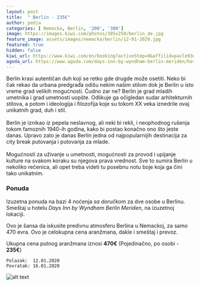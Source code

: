 ```yaml
---
layout: post
title:  " Berlin - 235€"
author: pedja
categories: [ Nemacka, Berlin, '200', '300']
image: https://images.kiwi.com/photos/385x250/berlin_de.jpg
feature_image: assets/images/nemacka/berlin/12-01-2020.jpg
featured: true
hidden: false
kiwi_url: https://www.kiwi.com/en/booking?activeStep=0&affilid=pavle93odyssey&booking_token=A8Ou3JkZkVixGRGs7xk-MonGAClBGu0-2XnBdTvthyGyjvKKQr0lYukOP49I4VX_n5wgbaBcvyOxKahEAqfzAvDff_XWYM8Pr4w6Br-2ZhXhEuDyTvCiU_esNdYlU14jrPRgpH_iNjzU560-xn5XIiqg6-jiN-SmTGQlA2AWGM1n1WQZZLTfe9jMMiLHLbY6me_LrthEmsYhYZZDW3un6139INyqFlNLu5D0HTwnkprTLNKoqd-1nmzGsE3FbVW1qi2kPVRvEAgOX5LkNqmXRX3yNGuOpY7qs5Efsxtps50lShRDPPiTttckhnoQQWQU1HkiSURB1z7mV-BHqHrY7txkE34jkP3V4AYaW7mv0rV2WT82gzJz1JDty2uycXjSZK7Av9Ax-TCFuhCiZkIc_0n8rHfyHIFrNN2hR_P3MxI8qLNrvlfi3Dkkl4MWCBT2np5B8g082Hc-AeIz0PNaJFTWXS7DIGz5ci54tDnWqq87aL7i1OFNerXGflWuzT08QSkTmoIgo02597XHAAbKkNkvq8EYnhMd4AT7hOAs-5JOADJb_O2XE_dSA9whjHF4ooCNjXf80wKMYEtshJKE4jBndCssWB5YHJ6VopliIznoGMUEnhyoeXkQ0Akidhugn&currency=eur&deeplinkId=28364468276&flightsId=0b77033447610000390cd806_0-03341aae4761476521d552b7_0-03341aae4761476521d552b7_1-03340b774765000019c86407_0&handBags=0-0&holdBags=0-0&lang=en&passengers=2&price=282&session_identifier=YbBk9Zoa8kzQyPJPaEDvG%2F52XCeFBRqj4QqlBtyutu4%3D&session_token=X%2Bgiw2RU%2Fhin7Q%2FmuoZUS0vRKgZcm5EULJVJ9tatgICaUK7TP1gmG4NSys%2BIuLNCRuXGzqDxcOt%2BQlpZTeeG1EeqnDeuWx%2FYJkfKbDHM4E589AX5hSjZbAK7PotqkkmjlR%2BRVoAlP%2FI8WrfPBT1gIjwliqLOhWBGqQJlRltwGDLxK0GzwotICPlGKSjR3DMoZsR79Hm3w%2Fp5eqpLh6tPIz6AVStXdnReMF%2Ffr9XSstRC1fx5S3UpzPJ14BkHH8wbcmu7Kjgh8sx%2FSASdvg9%2FDy3uWPEp5cFY3bxI6iNFyndoSxcWUhX6ZXzOE15IJYhT&token=A8Ou3JkZkVixGRGs7xk-MonGAClBGu0-2XnBdTvthyGyjvKKQr0lYukOP49I4VX_n5wgbaBcvyOxKahEAqfzAvDff_XWYM8Pr4w6Br-2ZhXhEuDyTvCiU_esNdYlU14jrPRgpH_iNjzU560-xn5XIiqg6-jiN-SmTGQlA2AWGM1n1WQZZLTfe9jMMiLHLbY6me_LrthEmsYhYZZDW3un6139INyqFlNLu5D0HTwnkprTLNKoqd-1nmzGsE3FbVW1qi2kPVRvEAgOX5LkNqmXRX3yNGuOpY7qs5Efsxtps50lShRDPPiTttckhnoQQWQU1HkiSURB1z7mV-BHqHrY7txkE34jkP3V4AYaW7mv0rV2WT82gzJz1JDty2uycXjSZK7Av9Ax-TCFuhCiZkIc_0n8rHfyHIFrNN2hR_P3MxI8qLNrvlfi3Dkkl4MWCBT2np5B8g082Hc-AeIz0PNaJFTWXS7DIGz5ci54tDnWqq87aL7i1OFNerXGflWuzT08QSkTmoIgo02597XHAAbKkNkvq8EYnhMd4AT7hOAs-5JOADJb_O2XE_dSA9whjHF4ooCNjXf80wKMYEtshJKE4jBndCssWB5YHJ6VopliIznoGMUEnhyoeXkQ0Akidhugn&user_id=86bfed55-21d7-4a38-a51e-73c29f7a1c7d
agoda_url: https://www.agoda.com/days-inn-by-wyndham-berlin-meriden/hotel/berlin-ct-us.html?checkin=2020-01-12&los=4&adults=2&rooms=1&cid=1833963&searchrequestid=f69692a2-4524-4f7e-b1e4-b2ec7bedfe43&travellerType=-1&tabbed=true
---
```

Berlin krasi autentičan duh koji se retko gde drugde može osetiti. Neko bi čak rekao da urbana predgrađa odišu nekim našim stilom dok je Berlin u isto vreme grad velikih mogućnosti. Čudno zar ne? Berlin je grad mladih umetnika i grad umetnosti uopšte. Odlikuje ga očigledan sudar arhitekturnih stilova, a potom i ideologija i filozofija koje su tokom XX veka iznedrile ovaj unikatnih grad, duh i stil.
<br><br>
Berlin je iznikao iz pepela neslavnog, ali neki bi rekli, i neophodnog rušenja tokom famoznih 1940-ih godina, kako bi postao konačno ono što jeste danas. Upravo zato je danas Berlin jedna od najpopularnijih destinacija za city break putovanja i putovanja za mlade.
<br><br>
Mogućnosti za uživanje u umetnosti, mogućnosti za provod i upijanje kulture na svakom koraku su njegova prava vrednost. Sve to sumira Berlin u nekoliko rečenica, ali opet treba videti tu posebnu notu boje koja ga čini tako unikatnim.

### Ponuda
Izuzetna ponuda na bazi 4 noćenja *sa doručkom* za dve osobe u Berlinu. Smeštaj u hotelu *Days Inn by Wyndham Berlin Meriden*, na izuzetnoj lokaciji.

Ovo je šansa da iskusite predivnu atmosferu Berlina u Nemackoj, za samo 470 evra. Ovo je celokupna cena aranžmana, dakle i smeštaj i prevoz.

Ukupna cena putnog aranžmana iznosi **470€** (Pojedinačno, po osobi - **235€**)

```
Polazak:  12.01.2020
Povratak: 16.01.2020
```

![alt text]( http://pix6.agoda.net/hotelImages/2728077/0/bd6d5418faa7f79f7b877ecb9aff42f8.jpg?s=800x600 "Berlin smestaj")

